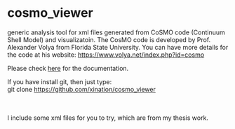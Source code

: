 # cosmo_viewer
generic analysis tool for xml files generated from CoSMO code (Continuum Shell Model) and visualizatoin. The CosMO code is developed by Prof. Alexander Volya from Florida State University. You can have more details for the code at his website: https://www.volya.net/index.php?id=cosmo

Please check <a href="http://peiluan-tai.com/programs/CoSMo_viewer_instruction.html">here</a> for the documentation. 

If you have install git, then just type: <br>
git clone https://github.com/xination/cosmo_viewer <br>

 <br>
 <br>
 I include some xml files for you to try, which are from my thesis work.
